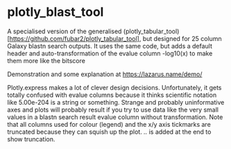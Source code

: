 # plotly_blast_tool

A specialised version of the generalised (plotly_tabular_tool)[https://github.com/fubar2/plotly_tabular_tool], but designed
for 25 column Galaxy blastn search outputs.
It uses the same code, but adds a default header and auto-transformation of the evalue column -log10(x) to make them more like the bitscore

Demonstration and some explanation at https://lazarus.name/demo/

Plotly.express makes a lot of clever design decisions.
Unfortunately, it gets totally confused with evalue columns because it thinks scientific notation like 5.00e-204 is a string or something.
Strange and probably uninformative axes and plots will probably result if you try to use data like the very small values in a blastn search result evalue column without transformation.
Note that all columns used for colour (legend) and the x/y axis tickmarks are truncated because they can squish up the plot.
*..* is added at the end to show truncation.



